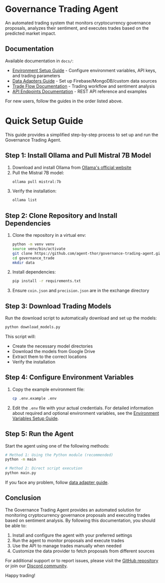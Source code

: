 # Governance Trading Agent

An automated trading system that monitors cryptocurrency governance proposals, analyzes their sentiment, and executes trades based on the predicted market impact.

## Documentation

Available documentation in `docs/`:

- [Environment Setup Guide](docs/env_setup.md) - Configure environment variables, API keys, and trading parameters
- [Data Adapters Guide](docs/data_adapters.md) - Set up Firebase/MongoDB/custom data sources
- [Trade Flow Documentation](docs/trade_flow.md) - Trading workflow and sentiment analysis
- [API Endpoints Documentation](docs/api_endpoints.md) - REST API reference and examples

For new users, follow the guides in the order listed above.

# Quick Setup Guide

This guide provides a simplified step-by-step process to set up and run the Governance Trading Agent.

## Step 1: Install Ollama and Pull Mistral 7B Model

1. Download and install Ollama from [Ollama's official website](https://ollama.com/download)
2. Pull the Mistral 7B model:
   ```bash
   ollama pull mistral:7b
   ```
3. Verify the installation:
   ```bash
   ollama list
   ```


## Step 2: Clone Repository and Install Dependencies

1. Clone the repository in a virtual env:
   ```bash
   python -m venv venv
   source venv/bin/activate
   git clone https://github.com/agent-thor/governance-trading-agent.git
   cd governance_trade
   mkdir data
   ```

2. Install dependencies:
   ```bash
   pip install -r requirements.txt
   ```

3. Ensure `coin.json` and `precision.json` are in the exchange directory


## Step 3: Download Trading Models

Run the download script to automatically download and set up the models:

```bash
python download_models.py
```

This script will:
- Create the necessary model directories
- Download the models from Google Drive
- Extract them to the correct locations
- Verify the installation

## Step 4: Configure Environment Variables

1. Copy the example environment file:
   ```bash
   cp .env.example .env
   ```

2. Edit the `.env` file with your actual credentials. For detailed information about required and optional environment variables, see the [Environment Variables Setup Guide](docs/env_setup.md).

## Step 5: Run the Agent

Start the agent using one of the following methods:

```bash
# Method 1: Using the Python module (recommended)
python -m main

# Method 2: Direct script execution
python main.py
``` 

If you face any problem, follow [data adapter guide](docs/data_adapters.md).


## Conclusion

The Governance Trading Agent provides an automated solution for monitoring cryptocurrency governance proposals and executing trades based on sentiment analysis. By following this documentation, you should be able to:

1. Install and configure the agent with your preferred settings
2. Run the agent to monitor proposals and execute trades
3. Use the API to manage trades manually when needed
4. Customize the data provider to fetch proposals from different sources

For additional support or to report issues, please visit the [GitHub repository](https://github.com/agent-thor/Governance-Trading-Agent/tree/main) or join our [Discord community](https://discord.gg/mbCe4jBuYW).

Happy trading!